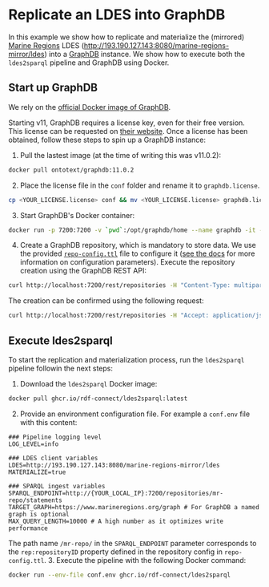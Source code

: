 # Replicate an LDES into GraphDB

In this example we show how to replicate and materialize the (mirrored) [Marine Regions](https://marineregions.org) LDES (<http://193.190.127.143:8080/marine-regions-mirror/ldes>) into a [GraphDB](https://graphdb.ontotext.com/documentation/11.0/) instance. We show how to execute both the `ldes2sparql` pipeline and GraphDB using Docker.

## Start up GraphDB

We rely on the [official Docker image of GraphDB](https://hub.docker.com/r/ontotext/graphdb).

Starting v11, GraphDB requires a license key, even for their free version. This license can be requested on [their website](https://www.ontotext.com/products/graphdb/). Once a license has been obtained, follow these steps to spin up a GraphDB instance:

1. Pull the lastest image (at the time of writing this was v11.0.2):
```bash
docker pull ontotext/graphdb:11.0.2
```
2. Place the license file in the `conf` folder and rename it to `graphdb.license`.
```bash
cp <YOUR_LICENSE.license> conf && mv <YOUR_LICENSE.license> graphdb.license
```
3. Start GraphDB's Docker container:
```bash
docker run -p 7200:7200 -v `pwd`:/opt/graphdb/home --name graphdb -it -e GDB_HEAP_SIZE=8192m ontotext/graphdb:11.0.2
```
4. Create a GraphDB repository, which is mandatory to store data. We use the provided [`repo-config.ttl`](https://github.com/rdf-connect/ldes2sparql/blob/main/examples/graphdb/repo-config.ttl) file to configure it ([see the docs](https://graphdb.ontotext.com/documentation/11.0/configuring-a-repository.html#configuration-parameters) for more information on configuration parameters). Execute the repository creation using the GraphDB REST API:
```bash
curl http://localhost:7200/rest/repositories -H "Content-Type: multipart/form-data" -F "config=@repo-config.ttl"
```
The creation can be confirmed using the following request:
```bash
curl http://localhost:7200/rest/repositories -H "Accept: application/json"
```

## Execute ldes2sparql

To start the replication and materialization process, run the `ldes2sparql` pipeline followin the next steps:

1. Download the `ldes2sparql` Docker image:
```bash
docker pull ghcr.io/rdf-connect/ldes2sparql:latest
```
2. Provide an environment configuration file. For example a `conf.env` file with this content:
```dotenv
### Pipeline logging level
LOG_LEVEL=info

### LDES client variables
LDES=http://193.190.127.143:8080/marine-regions-mirror/ldes
MATERIALIZE=true

### SPARQL ingest variables
SPARQL_ENDPOINT=http://{YOUR_LOCAL_IP}:7200/repositories/mr-repo/statements
TARGET_GRAPH=https://www.marineregions.org/graph # For GraphDB a named graph is optional
MAX_QUERY_LENGTH=10000 # A high number as it optimizes write performance
```
The path name `/mr-repo/` in the `SPARQL_ENDPOINT` parameter corresponds to the `rep:repositoryID` property defined in the repository config in `repo-config.ttl`.
3. Execute the pipeline with the following Docker command:
```bash
docker run --env-file conf.env ghcr.io/rdf-connect/ldes2sparql
```